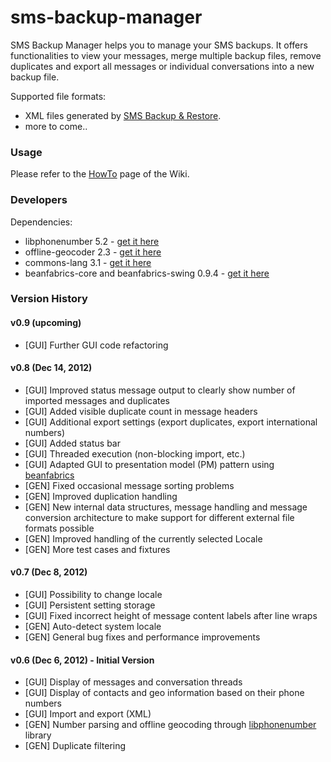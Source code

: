 sms-backup-manager
==================

SMS Backup Manager helps you to manage your SMS backups. It offers functionalities to view your messages, merge multiple backup files, remove duplicates and export all messages or individual conversations into a new backup file.

Supported file formats:
- XML files generated by [SMS Backup &amp; Restore][sms-backup-restore].
- more to come..

### Usage
Please refer to the [HowTo][wiki-howto] page of the Wiki.

### Developers
Dependencies:
- libphonenumber 5.2 - [get it here][libphonenumber]
- offline-geocoder 2.3 - [get it here][libphonenumber]
- commons-lang 3.1 - [get it here][commons-lang]
- beanfabrics-core and beanfabrics-swing 0.9.4 - [get it here][beanfabrics]

### Version History

#### v0.9 (upcoming)
- [GUI] Further GUI code refactoring

#### v0.8 (Dec 14, 2012)
- [GUI] Improved status message output to clearly show number of imported messages and duplicates
- [GUI] Added visible duplicate count in message headers
- [GUI] Additional export settings (export duplicates, export international numbers)
- [GUI] Added status bar
- [GUI] Threaded execution (non-blocking import, etc.)
- [GUI] Adapted GUI to presentation model (PM) pattern using [beanfabrics][beanfabrics]
- [GEN] Fixed occasional message sorting problems
- [GEN] Improved duplication handling
- [GEN] New internal data structures, message handling and message conversion architecture to make support for different external file formats possible
- [GEN] Improved handling of the currently selected Locale
- [GEN] More test cases and fixtures

#### v0.7 (Dec 8, 2012)
- [GUI] Possibility to change locale
- [GUI] Persistent setting storage
- [GUI] Fixed incorrect height of message content labels after line wraps
- [GEN] Auto-detect system locale
- [GEN] General bug fixes and performance improvements

#### v0.6 (Dec 6, 2012) - Initial Version
- [GUI] Display of messages and conversation threads
- [GUI] Display of contacts and geo information based on their phone numbers
- [GUI] Import and export (XML)
- [GEN] Number parsing and offline geocoding through [libphonenumber][libphonenumber] library
- [GEN] Duplicate filtering

[sms-backup-restore]: http://android.riteshsahu.com/apps/sms-backup-restore
[wiki-howto]: https://github.com/fkleon/sms-backup-manager/wiki/HowTo
[libphonenumber]: http://code.google.com/p/libphonenumber
[commons-lang]: http://commons.apache.org/lang
[beanfabrics]: http://code.google.com/p/beanfabrics
